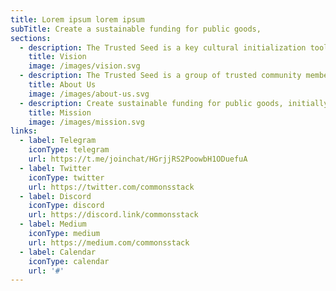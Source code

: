 ```yaml
---
title: Lorem ipsum lorem ipsum
subTitle: Create a sustainable funding for public goods,
sections:
  - description: The Trusted Seed is a key cultural initialization tool for blockchain networks. A reputable network of trusted actors with skin in the game who can lend their wisdom and expertise to make good decisions in the early stages of a Commons’ governance.
    title: Vision
    image: /images/vision.svg
  - description: The Trusted Seed is a group of trusted community members that hold the non-transferable CSTK tokens, representing their reputation within the Commons Stack.
    title: About Us
    image: /images/about-us.svg
  - description: Create sustainable funding for public goods, initiallyspecifically for token engineering research, open-source software, and, eventually, all kinds of nonprofit causes through a curated list of reputable & experienced community members who are aligned with this mission.
    title: Mission
    image: /images/mission.svg
links:
  - label: Telegram
    iconType: telegram
    url: https://t.me/joinchat/HGrjjRS2PoowbH1ODuefuA
  - label: Twitter
    iconType: twitter
    url: https://twitter.com/commonsstack
  - label: Discord
    iconType: discord
    url: https://discord.link/commonsstack
  - label: Medium
    iconType: medium
    url: https://medium.com/commonsstack
  - label: Calendar
    iconType: calendar
    url: '#'
---
```

